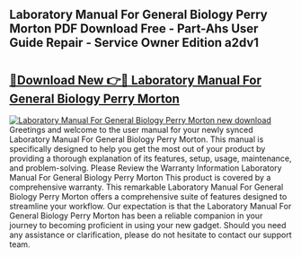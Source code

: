 ## Laboratory Manual For General Biology Perry Morton PDF Download Free - Part-Ahs User Guide Repair - Service Owner Edition a2dv1

# <h2><a href="http://bc47257.oget.top/?id=Laboratory+Manual+For+General+Biology+Perry+Morton">🔗Download New 👉🔴 Laboratory Manual For General Biology Perry Morton</a></h2>

[![Laboratory Manual For General Biology Perry Morton new download](https://i.imgur.com/5g1atiW.png)](http://bc47257.oget.top/?id=Laboratory+Manual+For+General+Biology+Perry+Morton)
Greetings and welcome to the user manual for your newly synced Laboratory Manual For General Biology Perry Morton. This manual is specifically designed to help you get the most out of your product by providing a thorough explanation of its features, setup, usage, maintenance, and problem-solving. Please Review the Warranty Information Laboratory Manual For General Biology Perry Morton This product is covered by a comprehensive warranty. This remarkable Laboratory Manual For General Biology Perry Morton offers a comprehensive suite of features designed to streamline your workflow. Our expectation is that the Laboratory Manual For General Biology Perry Morton has been a reliable companion in your journey to becoming proficient in using your new gadget. Should you need any assistance or clarification, please do not hesitate to contact our support team.
